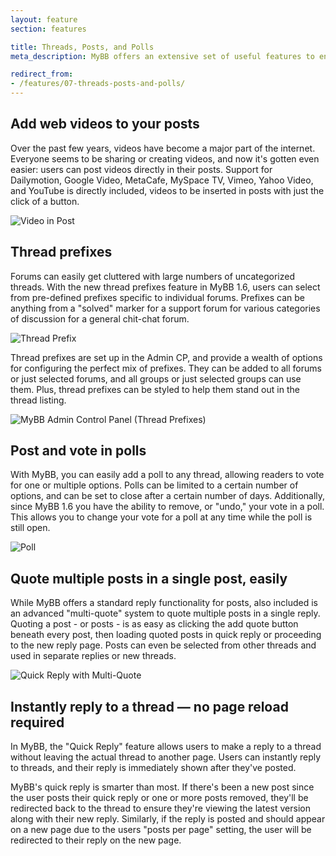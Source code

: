 ```yaml
---
layout: feature
section: features

title: Threads, Posts, and Polls
meta_description: MyBB offers an extensive set of useful features to enhance discussions.

redirect_from:
- /features/07-threads-posts-and-polls/
---
```

## Add web videos to your posts
Over the past few years, videos have become a major part of the internet. Everyone seems to be sharing or creating videos, and now it's gotten even easier: users can post videos directly in their posts. Support for Dailymotion, Google Video, MetaCafe, MySpace TV, Vimeo, Yahoo Video, and YouTube is directly included, videos to be inserted in posts with just the click of a button.

<p class="tourScreenshot"><img alt="Video in Post" src="{{ site.url }}/assets/images/tour/threads-posts-polls/post-video.png" /></p>

## Thread prefixes

Forums can easily get cluttered with large numbers of uncategorized threads. With the new thread prefixes feature in MyBB 1.6, users can select from pre-defined prefixes specific to individual forums. Prefixes can be anything from a "solved" marker for a support forum for various categories of discussion for a general chit-chat forum.

<p class="tourScreenshot"><img alt="Thread Prefix" src="{{ site.url }}/assets/images/tour/threads-posts-polls/thread-prefix.png" /></p>

Thread prefixes are set up in the Admin CP, and provide a wealth of options for configuring the perfect mix of prefixes. They can be added to all forums or just selected forums, and all groups or just selected groups can use them. Plus, thread prefixes can be styled to help them stand out in the thread listing.

<p class="tourScreenshot"><img alt="MyBB Admin Control Panel (Thread Prefixes)" src="{{ site.url }}/assets/images/tour/threads-posts-polls/configure-prefixes.png" /></p>

## Post and vote in polls

With MyBB, you can easily add a poll to any thread, allowing readers to vote for one or multiple options. Polls can be limited to a certain number of options, and can be set to close after a certain number of days. Additionally, since MyBB 1.6 you have the ability to remove, or "undo," your vote in a poll. This allows you to change your vote for a poll at any time while the poll is still open.

<p class="tourScreenshot"><img alt="Poll" src="{{ site.url }}/assets/images/tour/threads-posts-polls/poll.png" /></p>

## Quote multiple posts in a single post, easily

While MyBB offers a standard reply functionality for posts, also included is an advanced "multi-quote" system to quote multiple posts in a single reply. Quoting a post - or posts - is as easy as clicking the add quote button beneath every post, then loading quoted posts in quick reply or proceeding to the new reply page. Posts can even be selected from other threads and used in separate replies or new threads.

<p class="tourScreenshot"><img alt="Quick Reply with Multi-Quote" src="{{ site.url }}/assets/images/tour/threads-posts-polls/quick-reply.png" /></p>

## Instantly reply to a thread — no page reload required

In MyBB, the "Quick Reply" feature allows users to make a reply to a thread without leaving the actual thread to another page. Users can instantly reply to threads, and their reply is immediately shown after they've posted.

MyBB's quick reply is smarter than most. If there's been a new post since the user posts their quick reply or one or more posts removed, they'll be redirected back to the thread to ensure they're viewing the latest version along with their new reply. Similarly, if the reply is posted and should appear on a new page due to the users "posts per page" setting, the user will be redirected to their reply on the new page.
